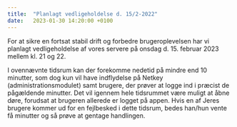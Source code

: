 ```yaml
---
title:  "Planlagt vedligeholdelse d. 15/2-2022"
date:   2023-01-30 14:20:00 +0100
---
```

For at sikre en fortsat stabil drift og forbedre brugeroplevelsen har vi planlagt vedligeholdelse af vores servere på onsdag d. 15. februar 2023 mellem kl. 21 og 22.

I ovennævnte tidsrum kan der forekomme nedetid på mindre end 10 minutter, som dog kun vil have indflydelse på Netkey (administrationsmodulet) samt brugere, der prøver at logge ind i præcist de pågældende minutter. Det vil igennem hele tidsrummet være muligt at åbne døre, forudsat at brugeren allerede er logget på appen. Hvis en af Jeres brugere kommer ud for en fejlbesked i dette tidsrum, bedes han/hun vente få minutter og så prøve at gentage handlingen.
